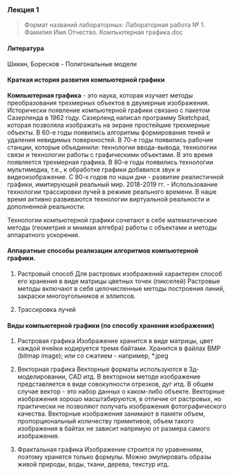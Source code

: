 ### Лекция 1

> Формат названий лабораторных: Лабораторная работа № 1. Фамилия Имя Отчество. Компьютерная графика.doc

#### Литература
Шикин, Боресков - Полигональные модели

#### Краткая история развития компьютерной графики

**Компьютерная графика** - это наука, которая изучает методы преобразования трехмерных объектов в двумерные изображения.
Исторически появление компьютерной графики связано с пакетом Сазерленда в 1962 году. Сазерленд написал программу Sketchpad, которая позволяла изображать на экране простейшие трехмерные объекты.
В 60-е годы появились алгоритмы формирования теней и удаления невидимых поверхностей.
В 70-е годы появились рабочие станции, которые объединили: технологии ввода-вывода, технологии связи и технологии работы с графическими объектами. В это время появляется трехмерная графика.
В 80-е годы появились технологии мультимедиа, т.е., к обработке графики добавился звук и видеоизображение.
С 90-х годов по наши дни - развитие реалистичной графики, имитирующей реальный мир.
2018-2019 гг. - Использование технологии трассировки лучей в режиме реального времени.
В наше время активно развиваются технологии виртуальной реальности и дополненной реальности.

Технологии компьютерной графики сочетают в себе математические методы (геометрия и мнимая алгебра) работы с объектами и методы аппаратного ускорения.

#### Аппаратные способы реализации алгоритмов компьютерной графики.

1. Растровый способ
   Для растровых изображений характерен способ его хранения в виде матрицы цветных точек (пикселей)
   Растровые методы включают в себя целочисленные методы построения линий, закраски многоугольников и эллипсов.
   
2. Трассировка лучей

   

#### Виды компьютерной графики (по способу хранения изображения)

1. Растровая графика
   Изображение хранится в виде матрицы, цвет каждой ячейки кодируется тремя байтами.
   Хранится в файлах BMP (bitmap image); или со сжатием - например, *.jpeg
2. Векторная графика
   Векторные форматы используются в 3д-моделировании, CAD итд.
   В векторном методе изображение представляется в виде совокупности отрезков, дуг итд. В общем случае вектор - это набор данных о каком-либо объекте. Векторные изображения хорошо масштабируются, в отличие от растровых, но практически не позволяют получать изображения фотографического качества. Векторные изображения занимают в памяти объем, пропорциональный количеству примитивов, объем такого изображения в байтах не зависит напрямую от размера самого изображения.

3. Фрактальная графика
   Изображение строится по уравнениям, поэтому хранятся только формулы. Можно эмулировать образы живой природы, воды, ткани, дерева, текстур итд.

